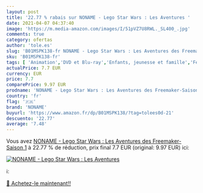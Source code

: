 ```yaml
---
layout: post
title: '22.77 % rabais sur NONAME - Lego Star Wars : Les Aventures '
date: 2021-04-07 04:37:40
image: 'https://m.media-amazon.com/images/I/51pVZ7U8RWL._SL400_.jpg'
comments: true
category: ofertas
author: 'tole.es'
slug: 'B01MSPK138-fr NONAME - Lego Star Wars : Les Aventures des Freemaker-...'
sku: 'B01MSPK138-fr'
tags: [ 'Animation','DVD et Blu-ray','Enfants, jeunesse et famille','Featured Categories','Séries TV','noname', ]
actualPrice: 7.7 EUR
currency: EUR
price: 7.7
comparePrice: 9.97 EUR
prodname: 'NONAME - Lego Star Wars : Les Aventures des Freemaker-Saison 1'
country: 'fr'
flag: '🇫🇷'
brand: 'NONAME'
buyurl: 'https://www.amazon.fr/dp/B01MSPK138/?tag=tolees0d-21'
descuento: '22.77'
average: '7.48'
---
```


Vous avez [NONAME - Lego Star Wars : Les Aventures des Freemaker-Saison 1](https://www.amazon.fr/dp/B01MSPK138/?tag=tolees0d-21)  à  22.77 % de réduction, prix final  7.7 EUR (original: 9.97 EUR) ici:

[![NONAME - Lego Star Wars : Les Aventures ](https://m.media-amazon.com/images/I/51pVZ7U8RWL._SL400_.jpg)](https://www.amazon.fr/dp/B01MSPK138/?tag=tolees0d-21)

ℹ️:


[🛒 Achetez-le maintenant!!](https://www.amazon.fr/dp/B01MSPK138/?tag=tolees0d-21)
